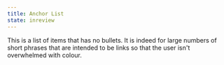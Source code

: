 ```yaml
---
title: Anchor List
state: inreview
---
```


This is a list of items that has no bullets. It is indeed for large numbers of short phrases that are intended to be links so that the user isn't overwhelmed with colour.